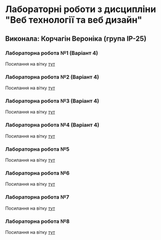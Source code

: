 # Лабораторні роботи з дисципліни "Веб технології та веб дизайн"

## Виконала: Корчагін Вероніка (група ІР-25)

### Лабораторна робота №1 (Варіант 4)
Посилання на вітку [тут](https://github.com/nikaakor/weblabs/tree/lab1/web_lab1)

### Лабораторна робота №2 (Варіант 4)
Посилання на вітку [тут](https://github.com/nikaakor/weblabs/tree/lab2/web_lab2)

### Лабораторна робота №3 (Варіант 4)
Посилання на вітку [тут](https://github.com/nikaakor/weblabs/tree/lab3/web_lab3)

### Лабораторна робота №4 (Варіант 4)
Посилання на вітку [тут](https://github.com/nikaakor/weblabs/tree/lab4/web_lab4)

### Лабораторна робота №5
Посилання на вітку [тут](https://github.com/nikaakor/weblabs/tree/lab5)

### Лабораторна робота №6
Посилання на вітку [тут](https://github.com/nikaakor/weblabs/tree/lab6)

### Лабораторна робота №7
Посилання на вітку [тут](https://github.com/nikaakor/weblabs/tree/lab7)

### Лабораторна робота №8
Посилання на вітку [тут](https://github.com/nikaakor/weblabs/tree/lab8)
